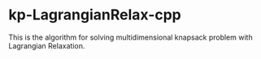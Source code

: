 # kp-LagrangianRelax-cpp
This is the algorithm for solving multidimensional knapsack problem with Lagrangian Relaxation.
